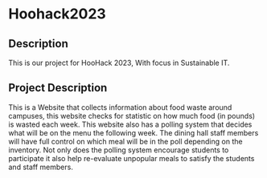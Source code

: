 # Hoohack2023
## Description
This is our project for HooHack 2023, With focus in Sustainable IT.

## Project Description
This is a Website that collects information about food waste around campuses, this website checks for statistic on how much food (in pounds) is wasted each week. This website also has a polling system that decides what will be on the menu the following week. The dining hall staff members will have full control on which meal will be in the poll depending on the inventory. Not only does the polling system encourage students to participate it also help re-evaluate unpopular meals to satisfy the students and staff members. 
